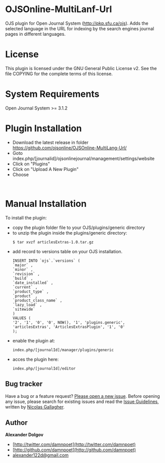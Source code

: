 # OJSOnline-MultiLanf-Url

OJS plugin for Open Journal System (http://pkp.sfu.ca/ojs).
Adds the selected language in the URL for indexing by the search engines journal pages in different languages.


# License

This plugin is licensed under the GNU General Public License v2. See the file COPYING for the complete terms of this license.



# System Requirements

Open Journal System >= 3.1.2

# Plugin Installation
 - Download the latest release in folder https://github.com/ojsonline/OJSOnline-MultiLang-Url/
 - Goto index.php/[journalid]/ojsonlinejournal/management/settings/website
 - Click on "Plugins"
 - Click on "Upload A New Plugin"
 - Choose 
   ```   
   
   
   ```

# Manual Installation

To install the plugin:
 - copy the plugin folder file to your OJS/plugins/generic directory
 - to unzip the plugin inside the plugins/generic directory:
    ```
    $ tar xvzf articlesExtras-1.0.tar.gz
    ```
 - add record to versions table on your OJS installation.
    ```
    INSERT INTO `ojs`.`versions` (
    `major` ,
    `minor` ,
    `revision` ,
    `build` ,
    `date_installed` ,
    `current` ,
    `product_type` ,
    `product` ,
    `product_class_name` ,
    `lazy_load` ,
    `sitewide`
    )
    VALUES (
    '2', '1', '0', '0', NOW(), '1', 'plugins.generic', 'articlesExtras', 'ArticlesExtrasPlugin', '1', '0'
    );
    ```
 - enable the plugin at:
    ```
    index.php/[journalId]/manager/plugins/generic
    ```
 - acces the plugin here:
    ```
    index.php/[journalId]/editor
    ```

## Bug tracker

Have a bug or a feature request? [Please open a new issue](https://github.com/damnpoet/ojs-articlesextras/issues). Before opening any issue, please search for existing issues and read the [Issue Guidelines](https://github.com/necolas/issue-guidelines), written by [Nicolas Gallagher](https://github.com/necolas/).



## Author

**Alexander Dolgov**

+ [http://twitter.com/damnpoet](http://twitter.com/damnpoet)
+ [http://github.com/damnpoet](http://github.com/damnpoet)
+ [alexander122d@gmail.com](mailto:alexander122d@gmail.com)
